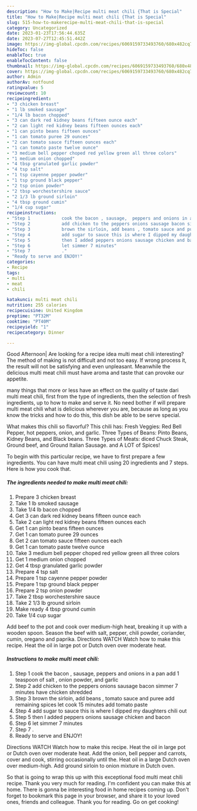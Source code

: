 ```yaml
---
description: "How to Make|Recipe multi meat chili {That is Special"
title: "How to Make|Recipe multi meat chili {That is Special"
slug: 515-how-to-makerecipe-multi-meat-chili-that-is-special
category: Uncategorized
date: 2023-01-23T17:56:44.635Z
date: 2023-07-27T12:45:51.442Z
image: https://img-global.cpcdn.com/recipes/6069159733493760/680x482cq70/multi-meat-chili-recipe-main-photo.jpg
hideToc: false
enableToc: true
enableTocContent: false
thumbnail: https://img-global.cpcdn.com/recipes/6069159733493760/680x482cq70/multi-meat-chili-recipe-main-photo.jpg
cover: https://img-global.cpcdn.com/recipes/6069159733493760/680x482cq70/multi-meat-chili-recipe-main-photo.jpg
author: Admin
authorAv: notfound
ratingvalue: 5
reviewcount: 10
recipeingredient:
- "3 chicken breast"
- "1 lb smoked sausage"
- "1/4 lb bacon chopped"
- "3 can dark red kidney beans fifteen ounce each"
- "2 can light red kidney beans fifteen ounces each"
- "1 can pinto beans fifteen ounces"
- "1 can tomato puree 29 ounces"
- "2 can tomato sauce fifteen ounces each"
- "1 can tomato paste twelve ounce"
- "3 medium bell pepper choped red yellow green all three colors"
- "1 medium onion chopped"
- "4 tbsp granulated garlic powder"
- "4 tsp salt"
- "1 tsp cayenne pepper powder"
- "1 tsp ground black pepper"
- "2 tsp onion powder"
- "2 tbsp worchestershire sauce"
- "2 1/3 lb ground sirloin"
- "4 tbsp ground cumin"
- "1/4 cup sugar"
recipeinstructions:
- "Step 1            cook the bacon , sausage,  peppers and onions in a pan add 1 teaspoon of salt , onion powder, and garlic"
- "Step 2            add chicken to the peppers onions sausage bacon simmer 7 minutes have chicken shredded"
- "Step 3            brown the sirloin, add beans , tomato sauce and puree add remaining spices let cook 15 minutes add tomato paste"
- "Step 4            add sugar to sauce this is where I dipped my daughters chili out"
- "Step 5            then I added peppers onions sausage chicken and bacon"
- "Step 6            let simmer 7 minutes"
- "Step 7            ."
- "Ready to serve and ENJOY!"
categories:
- Recipe
tags:
- multi
- meat
- chili

katakunci: multi meat chili 
nutrition: 255 calories
recipecuisine: United Kingdom
preptime: "PT32M"
cooktime: "PT40M"
recipeyield: "1"
recipecategory: Dinner

---
```



Good Afternoon| Are looking for a recipe idea multi meat chili interesting? The method of making is not difficult and not too easy. If wrong process it, the result will not be satisfying and even unpleasant. Meanwhile the delicious multi meat chili must have aroma and taste that can provoke our appetite.






many things that more or less have an effect on the quality of taste dari multi meat chili, first from the type of ingredients, then the selection of fresh ingredients, up to how to make and serve it. No need bother if will prepare multi meat chili what is delicious wherever you are, because as long as you know the tricks and how to do this, this dish be able to be serve special.


What makes this chili so flavorful? This chili has: Fresh Veggies: Red Bell Pepper, hot peppers, onion, and garlic. Three Types of Beans: Pinto Beans, Kidney Beans, and Black beans. Three Types of Meats: diced Chuck Steak, Ground beef, and Ground Italian Sausage. and A LOT of Spices!


To begin with this particular recipe, we have to first prepare a few ingredients. You can have multi meat chili using 20 ingredients and 7 steps. Here is how you cook that.

<!--inarticleads1-->

##### The ingredients needed to make multi meat chili:

1. Prepare 3 chicken breast
1. Take 1 lb smoked sausage
1. Take 1/4 lb bacon chopped
1. Get 3 can dark red kidney beans fifteen ounce each
1. Take 2 can light red kidney beans fifteen ounces each
1. Get 1 can pinto beans fifteen ounces
1. Get 1 can tomato puree 29 ounces
1. Get 2 can tomato sauce fifteen ounces each
1. Get 1 can tomato paste twelve ounce
1. Take 3 medium bell pepper choped red yellow green all three colors
1. Get 1 medium onion chopped
1. Get 4 tbsp granulated garlic powder
1. Prepare 4 tsp salt
1. Prepare 1 tsp cayenne pepper powder
1. Prepare 1 tsp ground black pepper
1. Prepare 2 tsp onion powder
1. Take 2 tbsp worchestershire sauce
1. Take 2 1/3 lb ground sirloin
1. Make ready 4 tbsp ground cumin
1. Take 1/4 cup sugar


Add beef to the pot and cook over medium-high heat, breaking it up with a wooden spoon. Season the beef with salt, pepper, chili powder, coriander, cumin, oregano and paprika. Directions WATCH Watch how to make this recipe. Heat the oil in large pot or Dutch oven over moderate heat. 

<!--inarticleads2-->

##### Instructions to make multi meat chili:

1. Step 1            cook the bacon , sausage,  peppers and onions in a pan add 1 teaspoon of salt , onion powder, and garlic
1. Step 2            add chicken to the peppers onions sausage bacon simmer 7 minutes have chicken shredded
1. Step 3            brown the sirloin, add beans , tomato sauce and puree add remaining spices let cook 15 minutes add tomato paste
1. Step 4            add sugar to sauce this is where I dipped my daughters chili out
1. Step 5            then I added peppers onions sausage chicken and bacon
1. Step 6            let simmer 7 minutes
1. Step 7            .
1. Ready to serve and ENJOY!

Directions WATCH Watch how to make this recipe. Heat the oil in large pot or Dutch oven over moderate heat. Add the onion, bell pepper and carrots, cover and cook, stirring occasionally until the. Heat oil in a large Dutch oven over medium-high. Add ground sirloin to onion mixture in Dutch oven. 

So that is going to wrap this up with this exceptional food multi meat chili recipe. Thank you very much for reading. I'm confident you can make this at home. There is gonna be interesting food in home recipes coming up. Don't forget to bookmark this page in your browser, and share it to your loved ones, friends and colleague. Thank you for reading. Go on get cooking!

